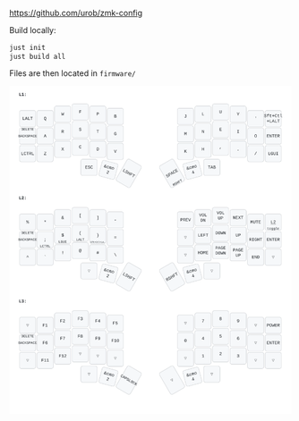 https://github.com/urob/zmk-config

Build locally:

```
just init
just build all
```

Files are then located in `firmware/`

![](img/corne.svg)
